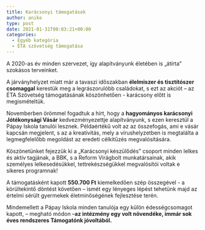 ```yaml
---
title: Karácsonyi támogatások
author: aniko
type: post
date: 2021-01-31T00:03:21+00:00
categories:
  - Egyéb kategória
  - ÉTA szövetség támogatása
---
```

A 2020-as év minden szervezet, így alapítványunk életében is „átírta” szokásos terveinket.

A járványhelyzet miatt már a tavaszi időszakban **élelmiszer és tisztítószer csomaggal** kerestük meg a legrászorulóbb családokat, s ezt az akciót – az ÉTA Szövetség támogatásának köszönhetően - karácsony előtt is megismételtük.

Novemberben örömmel fogadtuk a hírt, hogy a **hagyományos karácsonyi Jótékonysági Vásár** kedvezményezettje alapítványunk, s ezen keresztül a Pápay Iskola tanulói lesznek. Példaértékű volt az az összefogás, ami e vásár kapcsán megjelent, s az a kreativitás, mely a vírushelyzetben is megtalálta a legmegfelelőbb megoldást az eredeti célkitűzés megvalósítására.

Köszönetünket fejezzük ki a „Karácsonyi készülődés” csoport minden lelkes és aktív tagjának, a BBK, s a Reform Virágbolt munkatársainak, akik személyes lelkesedésükkel, tettrekészségükkel megvalósítói voltak e sikeres programnak!

A támogatásként kapott **550.700 Ft** kiemelkedően szép összegével - a körültekintő döntést követően – ismét egy lényeges lépést tehetünk majd az értelmi sérült gyermekek életminőségének fejlesztése terén.

Mindemellett a Pápay Iskola minden tanulója egy külön édességcsomagot kapott, – megható módon –**az intézmény egy volt növendéke, immár sok éves rendszeres Támogatónk jóvoltából.**
